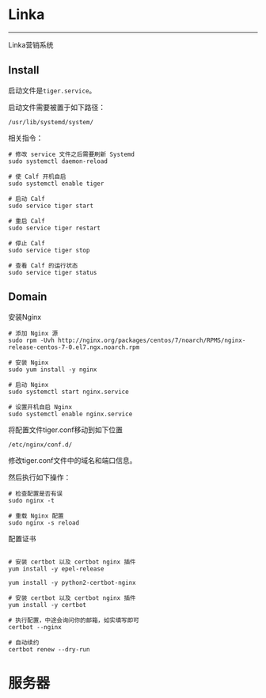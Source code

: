 # Linka

---

Linka营销系统

## Install

启动文件是`tiger.service`。

启动文件需要被置于如下路径：

```shell script
/usr/lib/systemd/system/
```

相关指令：

```shell script
# 修改 service 文件之后需要刷新 Systemd
sudo systemctl daemon-reload

# 使 Calf 开机自启
sudo systemctl enable tiger

# 启动 Calf
sudo service tiger start

# 重启 Calf
sudo service tiger restart

# 停止 Calf
sudo service tiger stop

# 查看 Calf 的运行状态
sudo service tiger status
```

## Domain

安装Nginx

```shell script
# 添加 Nginx 源
sudo rpm -Uvh http://nginx.org/packages/centos/7/noarch/RPMS/nginx-release-centos-7-0.el7.ngx.noarch.rpm

# 安装 Nginx
sudo yum install -y nginx

# 启动 Nginx
sudo systemctl start nginx.service

# 设置开机自启 Nginx
sudo systemctl enable nginx.service
```

将配置文件tiger.conf移动到如下位置

```text
/etc/nginx/conf.d/
```

修改tiger.conf文件中的域名和端口信息。

然后执行如下操作：

```shell script
# 检查配置是否有误
sudo nginx -t

# 重载 Nginx 配置
sudo nginx -s reload
```

配置证书

```shell script

# 安装 certbot 以及 certbot nginx 插件
yum install -y epel-release

yum install -y python2-certbot-nginx 

# 安装 certbot 以及 certbot nginx 插件
yum install -y certbot

# 执行配置，中途会询问你的邮箱，如实填写即可
certbot --nginx

# 自动续约
certbot renew --dry-run
```

# 服务器


